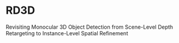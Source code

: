 # RD3D
Revisiting Monocular 3D Object Detection from Scene-Level Depth Retargeting  to Instance-Level Spatial Refinement

